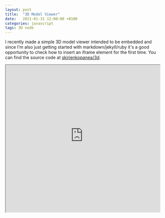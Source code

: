 ```yaml
---
layout: post
title:  "3D Model Viewer"
date:   2021-01-31 12:00:00 +0100
categories: javascript
tags: 3D node
---
```

I recently made a simple 3D model viewer intended to be embedded and since I'm also just getting started with markdown/jekyll/ruby it's a good opportunity to check how to insert an iframe element for the first time. You can find the source code at [skirienkopanea/3d](https://github.com/skirienkopanea/3d).

<!--more-->

<div class="cannot-use-iframe-directly-must-place-it-within-div">
    <iframe title="A 3D model" width="100%" height="480" src="https://hereinmygarage.herokuapp.com/" allowfullscreen=true></iframe>
</div>